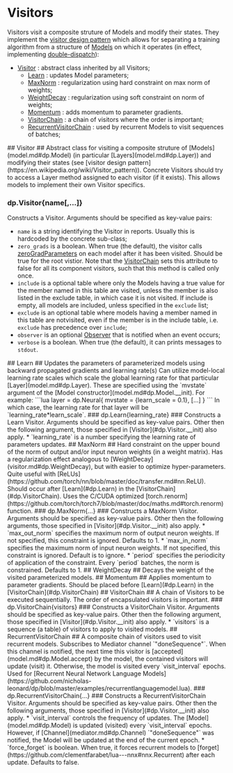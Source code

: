# Visitors #
Visitors visit a composite struture of Models and modify their states.
They implement the [visitor design pattern](https://en.wikipedia.org/wiki/Visitor_pattern) 
which allows for separating a training algorithm from a structure of [Models](model.md#dp.Models) 
on which it operates (in effect, implementing [double-dispatch](https://en.wikipedia.org/wiki/Double_dispatch)):
 * [Visitor](#dp.Visitor) : abstract class inherited by all Visitors;
   * [Learn](#dp.Learn) : updates Model parameters;
   * [MaxNorm](#dp.MaxNorm) : regularization using hard constraint on max norm of weights;
   * [WeightDecay](#dp.WeightDecay) : regularization using soft constraint on norm of weights;
   * [Momentum](#dp.Momentum) : adds momentum to parameter gradients.
   * [VisitorChain](#dp.VisitorChain) : a chain of visitors where the order is important;
    * [RecurrentVisitorChain](#dp.RecurrentVisitorChain) : used by recurrent Models to visit sequences of batches;

<a name="dp.Visitor"/>
## Visitor ##
Abstract class for visiting a composite struture of [Models](model.md#dp.Model) 
(in particular [Layers](model.md#dp.Layer)) and modifying their states
(see [visitor design pattern](https://en.wikipedia.org/wiki/Visitor_pattern)).
Concrete Visitors should try to access a Layer method assigned to 
each visitor (if it exists). This allows models to implement their own Visitor specifics.

### dp.Visitor{name[,...]} ###
Constructs a Visitor. Arguments should be specified as key-value pairs:
 * `name` is a string identifying the Visitor in reports. Usually this is hardcoded by the concrete sub-class;
 * `zero_grads` is a boolean. When true (the default), the visitor calls [zeroGradParameters](model.md#dp.Model.zeroGradParameters) on each model after it has been visited. Should be true for the root vistior. Note that the [VisitorChain](#dp.VisitorChain) sets this attribute to false for all its component visitors, such that this method is called only once.
 * `include` is a optional table where only the Models having a true value for the member named in this table are visited, unless the member is also listed in the exclude table, in which case it is not visited. If include is empty, all models are included, unless specified in the `exclude` list;
 * `exclude` is an optional table where models having a member named in this table are notvisited, even if the member is in the include table, i.e. `exclude` has precedence over `include`;
 * `observer` is an optional [Observer](observer.md#dp.Observer) that is notified when an event occurs;
 * `verbose` is a boolean. When true (the default), it can prints messages to `stdout`.

<a name="dp.Learn"/>
## Learn ##
Updates the parameters of parameterized models using backward 
propagated gradients and learning rate(s)
Can utilize model-local learning rate scales which scale the 
global learning rate for that particular [Layer](model.md#dp.Layer).
These are specified using the `mvstate` argument of the 
[Model constructor](model.md#dp.Model.__init). For example:
```lua
layer = dp.Neural{
   mvstate = {learn_scale = 0.1},
   [...]
}
```
In which case, the learning rate for that layer will be `learning_rate*learn_scale`.

<a name="dp.Learn.__init"/>
### dp.Learn{learning_rate} ###
Constructs a Learn Visitor. Arguments should be specified as key-value pairs. 
Other then the following argument, those specified in [Visitor](#dp.Visitor.__init) also apply.
 * `learning_rate` is a number specifying the learning rate of parameters updates.

<a name="dp.MaxNorm"/>
## MaxNorm ##
Hard constraint on the upper bound of the norm of output and/or input neuron weights (in a weight matrix). 
Has a regularization effect analogous to [WeightDecay](visitor.md#dp.WeightDecay), but with easier to optimize 
hyper-parameters. Quite useful with [ReLUs](https://github.com/torch/nn/blob/master/doc/transfer.md#nn.ReLU). 
Should occur after [Learn](#dp.Learn) in the [VisitorChain](#dp.VisitorChain). 
Uses the C/CUDA optimized [torch.renorm](https://github.com/torch/torch7/blob/master/doc/maths.md#torch.renorm) function.

<a name="dp.MaxNorm.__init"/>
### dp.MaxNorm{...} ###
Constructs a MaxNorm Visitor. Arguments should be specified as key-value pairs. 
Other then the following arguments, those specified in [Visitor](#dp.Visitor.__init) also apply.
 * `max_out_norm` specifies the maximum norm of output neuron weights. If not specified, this constraint is ignored. Defaults to 1.
 * `max_in_norm` specifies the maximum norm of input neuron weights. If not specified, this constraint is ignored. Default is to ignore.
 * `period` specifies the periodicity of application of the constraint. Every `period` batches, the norm is constrained. Defaults to 1.

<a name="dp.WeightDecay"/>
## WeightDecay ##
Decays the weight of the visited parameterized models.

<a name="dp.Momentum"/>
## Momentum ##
Applies momentum to parameter gradients. Should be placed before [Learn](#dp.Learn) 
in the [VisitorChain](#dp.VisitorChain)

<a name="dp.VisitorChain"/> 
## VisitorChain ##
A chain of Visitors to be executed sequentially. 
The order of encapsulated visitors is important.

<a name="dp.VisitorChain.__init"/>
### dp.VisitorChain{visitors} ###
Constructs a VisitorChain Visitor. Arguments should be specified as key-value pairs. 
Other then the following argument, those specified in [Visitor](#dp.Visitor.__init) also apply.
 * `visitors` is a sequence (a table) of visitors to apply to visited models.

<a name="dp.RecurrentVisitorChain"/>
## RecurrentVisitorChain ##
A composite chain of visitors used to visit recurrent models. 
Subscribes to Mediator channel `"doneSequence"`. When this channel is notified, 
the next time this visitor is [accepted](model.md#dp.Model.accept) by the model, 
the contained visitors will update (visit) it. 
Otherwise, the model is visited every `visit_interval` epochs.
Used for [Recurrent Neural Network Language Models](https://github.com/nicholas-leonard/dp/blob/master/examples/recurrentlanguagemodel.lua).

<a name="dp.RecurrentVisitorChain.__init"/>
### dp.RecurrentVisitorChain{...} ###
Constructs a RecurrentVisitorChain Visitor. Arguments should be specified as key-value pairs. 
Other then the following arguments, those specified in [Visitor](#dp.Visitor.__init) also apply.
 * `visit_interval` controls the frequency of updates. The [Model](model.md#dp.Model) is updated (visited) every `visit_interval` epochs. However, if [Channel](mediator.md#dp.Channel) `"doneSequence"` was notified, the Model will be updated at the end of the current epoch.
 * `force_forget` is boolean. When true, it forces recurrent models to [forget](https://github.com/clementfarabet/lua---nnx#nnx.Recurrent) after each update. Defaults to false.
